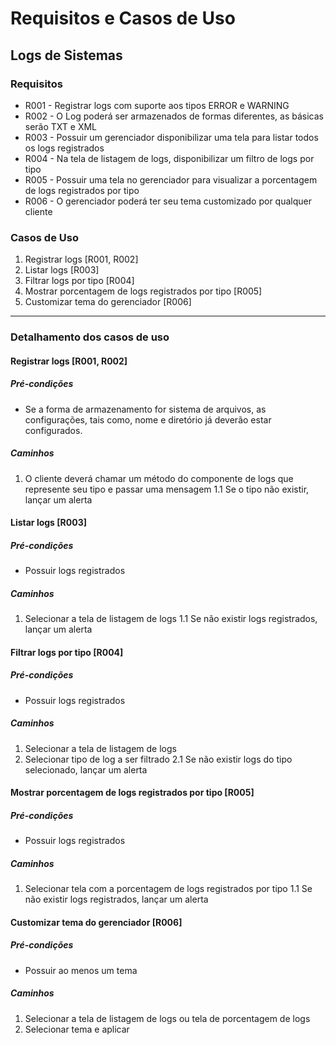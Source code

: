 # Requisitos e Casos de Uso

## Logs de Sistemas

### Requisitos

* R001 - Registrar logs com suporte aos tipos ERROR e WARNING
* R002 - O Log poderá ser armazenados de formas diferentes, as básicas serão TXT e XML
* R003 - Possuir um gerenciador disponibilizar uma tela para listar todos os logs registrados
* R004 - Na tela de listagem de logs, disponibilizar um filtro de logs por tipo
* R005 - Possuir uma tela no gerenciador para visualizar a porcentagem de logs registrados por tipo
* R006 - O gerenciador poderá ter seu tema customizado por qualquer cliente

### Casos de Uso

1. Registrar logs [R001, R002]
2. Listar logs [R003]
3. Filtrar logs por tipo [R004]
4. Mostrar porcentagem de logs registrados por tipo [R005]
5. Customizar tema do gerenciador [R006]

***

### Detalhamento dos casos de uso

#### Registrar logs [R001, R002]

##### Pré-condições

* Se a forma de armazenamento for sistema de arquivos, as configurações, tais como,
nome e diretório já deverão estar configurados.

##### Caminhos

1. O cliente deverá chamar um método do componente de logs que represente seu tipo e passar uma mensagem
1.1 Se o tipo não existir, lançar um alerta

#### Listar logs [R003]

##### Pré-condições

* Possuir logs registrados

##### Caminhos

1. Selecionar a tela de listagem de logs
1.1 Se não existir logs registrados, lançar um alerta

#### Filtrar logs por tipo [R004]

##### Pré-condições

* Possuir logs registrados

##### Caminhos

1. Selecionar a tela de listagem de logs
2. Selecionar tipo de log a ser filtrado
2.1 Se não existir logs do tipo selecionado, lançar um alerta

#### Mostrar porcentagem de logs registrados por tipo [R005]

##### Pré-condições

* Possuir logs registrados

##### Caminhos

1. Selecionar tela com a porcentagem de logs registrados por tipo
1.1 Se não existir logs registrados, lançar um alerta

#### Customizar tema do gerenciador [R006]

##### Pré-condições

* Possuir ao menos um tema

##### Caminhos

1. Selecionar a tela de listagem de logs ou tela de porcentagem de logs
2. Selecionar tema e aplicar